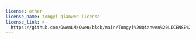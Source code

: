 ```yaml
---
license: other
license_name: tongyi-qianwen-license
license_link: >-
  https://github.com/QwenLM/Qwen/blob/main/Tongyi%20Qianwen%20LICENSE%20AGREEMENT
---
```

